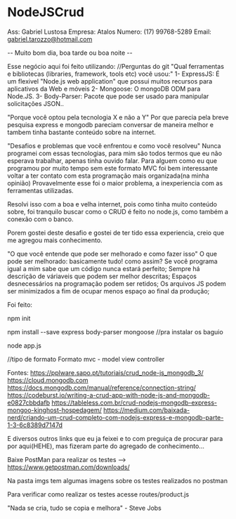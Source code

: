 # NodeJSCrud

Ass: Gabriel Lustosa
Empresa: Atalos
Numero: (17) 99768-5289
Email: gabriel.tarozzo@hotmail.com

-- Muito bom dia, boa tarde ou boa noite --

Esse negócio aqui foi feito utilizando:
//Perguntas do git
"Qual ferramentas e bibliotecas (libraries, framework, tools etc) você usou:"
1- ExpressJS: É um flexivel "Node.js web application" que possui muitos recursos para aplicativos da Web e móveis
2- Mongoose: O mongoDB ODM para Node.JS.
3- Body-Parser: Pacote que pode ser usado para manipular solicitações JSON..

"Porque você optou pela tecnologia X e não a Y"
Por que parecia pela breve pesquisa express e mongodb pareciam conversar de maneira melhor e tambem tinha bastante conteúdo sobre na internet.

"Desafios e problemas que você enfrentou e como você resolveu"
Nunca programei com essas tecnologias, para mim são todos termos que eu não esperava trabalhar, apenas tinha ouvido falar.
Para alguem como eu que programou por muito tempo sem este formato MVC foi bem interessante voltar a ter contato com esta programação mais organizada(na minha opinião)
Provavelmente esse foi o maior problema, a inexperiencia com as ferramentas utilizadas.

Resolvi isso com a boa e velha internet, pois como tinha muito conteúdo sobre, foi tranquilo buscar como o CRUD é feito no node.js, como também a conexão com o banco.

Porem gostei deste desafio e gostei de ter tido essa experiencia, creio que me agregou mais conhecimento.

"O que você entende que pode ser melhorado e como fazer isso"
O que pode ser melhorado: basicamente tudo! como assim?
Se você programa igual a mim sabe que um código nunca estará perfeito;
Sempre há descrição de váriaveis que podem ser melhor descritas;
Espaços desnecessários na programação podem ser retidos;
Os arquivos JS podem ser minimizados a fim de ocupar menos espaço ao final da produção;

Foi feito:

npm init

npm install --save express body-parser mongoose //pra instalar os baguio 

node app.js

//tipo de formato 
Formato mvc - model view controller

Fontes:
https://pplware.sapo.pt/tutoriais/crud_node-js_mongodb_3/
https://cloud.mongodb.com
https://docs.mongodb.com/manual/reference/connection-string/
https://codeburst.io/writing-a-crud-app-with-node-js-and-mongodb-e0827cbbdafb
https://tableless.com.br/crud-nodejs-mongodb-express-mongoo-kinghost-hospedagem/
https://medium.com/baixada-nerd/criando-um-crud-completo-com-nodejs-express-e-mongodb-parte-1-3-6c8389d7147d

E diversos outros links que eu ja feixei e to com preguiça de procurar para por aqui(HEHE), mas fizeram parte do agregado de conhecimento...

Baixe PostMan para realizar os testes --> https://www.getpostman.com/downloads/

Na pasta imgs tem algumas imagens sobre os testes realizados no postman

Para verificar como realizar os testes acesse routes/product.js

"Nada se cria, tudo se copia e melhora" - Steve Jobs


